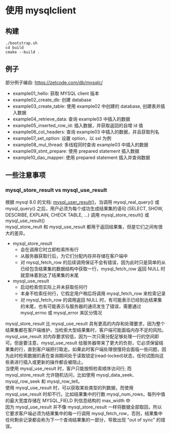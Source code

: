 # 使用 mysqlclient

## 构建
```
./bootstrap.sh
cd build
cmake --build .
```

## 例子
部分例子编自: https://zetcode.com/db/mysqlc/  
* example01_hello: 获取 MYSQL client 版本
* example02_create_db: 创建 database
* example03_create_table: 使用 example02 中创建的 database, 创建表并插入数据
* example04_retrieve_data: 查询 example03 中插入的数据
* example05_inserted_row_id: 插入数据，并获取返回的自增 id 值
* example06_col_headers: 查询 example03 中插入的数据，并且获取列名
* example07_set_option: 设置 option，以 ssl 为例
* example08_mul_thread: 多线程同时查询 example03 中插入的数据
* example09_stmt_prepare: 使用 prepared statement 插入数据
* example10_dao_mapper: 使用 prepared statement 插入并查询数据

## 一些注意事项

### mysql_store_result vs mysql_use_result
根据 mysql 8.0 的文档: [mysql_user_result()](https://dev.mysql.com/doc/c-api/8.0/en/mysql-use-result.html)，当调用 mysql_real_query() 或 mysql_query() 之后，用户必须为每个成功生成结果集的语句 (SELECT, SHOW, DESCRIBE, EXPLAIN, CHECK TABLE, ...) 调用 mysql_store_result() 或 mysql_use_result()  
mysql_store_reult 和 mysql_use_result 都用于返回结果集，但是它们之间有很大的差异。  
* mysql_store_result
  * 会在调用它时立即检索所有行
  * 从服务器获取行后，为它们分配内存并存储在客户端中
  * 对 mysql_fetch_row 的后续调用保证不会有错误，因为此时只是简单的从已经包含结果集的数据结构中获取一行，mysql_fetch_row 返回 NULL 时就意味着到达了结果集的末尾
* mysql_use_result
  * 启动检索但实际上并未获取任何行
  * 本身不检索任何行，它假定用户稍后将调用 mysql_fetch_row 来检索记录
  * 对 mysql_fetch_row 的调用返回 NULL 时，有可能表示已经到达结果集的末尾，也有可能表示与服务器的通讯发生了错误，需要通过 mysql_errno 或 mysql_error 来区分情况

mysql_store_result 比 mysql_use_result 具有更高的内存和处理要求，因为整个结果集都在客户端维护，当检索大型结果集时，客户端可能面临内存不足的风险。  
mysql_use_result 对内存要求较低，因为一次只需分配足够处理一行的空间即可。但是要注意，mysql_use_result 给服务器带来了更大的负担，它必须保留结果集的行，直到客户端把行取走。如果此时客户端处理很慢将会面临一些问题，因为此时检索数据的表在查询期间处于读取锁定(read-locked)状态，任何试图向这些表进行插入或更新的操作都会被阻止。  
当使用 mysql_use_result 时，客户只能按照检索顺序访问行; 而 mysql_store_result 允许随机访问，比如使用 mysql_data_seek、mysql_row_seek 和 mysql_row_tell。  
使用 mysql_use_result 时，可以获取某些类型的列数据，而使用 mysql_use_result 时却不行。比如结果集中的行数 mysql_num_rows，每列中值的最大宽度存储在 MYSQL_FIELD 列信息结构的 max_width 中  
因为 mysql_use_result 并不像 mysql_store_result 一样将数据全部取回，所以它要求客户端必须为结果集中的每一行调用 mysql_fetch_row，否则，结果集中任何剩余记录都会称为下一个查询结果集的一部分，导致出现 "out of sync" 的错误。  
